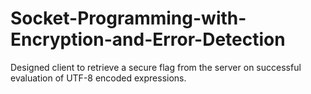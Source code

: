 # Socket-Programming-with-Encryption-and-Error-Detection
Designed client to retrieve a secure flag from the server on successful evaluation of UTF-8 encoded expressions.
